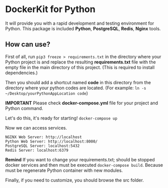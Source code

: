 # DockerKit for Python
It will provide you with a rapid development and testing environment for Python. This package is included **Python**, **PostgreSQL**, **Redis**, **Nginx** tools. 

## How can use?
First of all, run ```pip3 freeze > requirements.txt``` in the directory where your Python project is and replace the resulting **requirements.txt** file with the empty file in the main directory of this project. (This is required to install dependencies.)

Then you should add a shortcut named **code** in this directory from the directory where your python codes are located. (For example: ```ln -s ~/Desktop/yourPythonAppLocation code```)

**IMPORTANT** Please check **docker-compose.yml** file for your project and Python command.

Let's do this, it's ready for starting! ```docker-compose up```

Now we can access services.
```
NGINX Web Server: http://localhost
Python Web Server: http://localhost:8000/
PostgreSQL Server: localhost:5432
Redis Server: localhost:6379
```

**Remind** If you want to change your requirements.txt; should be stopped docker services and then must be executed ```docker-compose build```. Because must be regenerate Python container with new modules.

Finally, if you need to customize, you should browse the src folder.